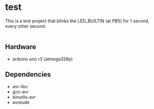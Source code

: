 # test 

This is a test project that blinks the 
LED_BUILTIN (at PB5) for 1 second, every 
other second.
<br>
<br>

## Hardware 

+ arduino uno r3 (atmega328p) 

## Dependencies 

+ avr-libc 
+ gcc-avr
+ binutils-avr
+ avrdude
